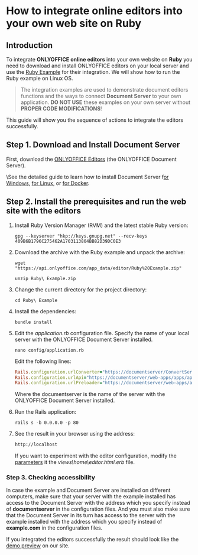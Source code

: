 # How to integrate online editors into your own web site on Ruby

## Introduction

To integrate __ONLYOFFICE online editors__ into your own website on __Ruby__ you need to download and install ONLYOFFICE editors on your local server and use the [Ruby Example](https://api.onlyoffice.com/editors/demopreview) for their integration. We will show how to run the Ruby example on Linux OS.

>The integration examples are used to demonstrate document editors functions and the ways to connect __Document Server__ to your own application. __DO NOT USE__ these examples on your own server without __PROPER CODE MODIFICATIONS__!

This guide will show you the sequence of actions to integrate the editors successfully.

## Step 1. Download and Install Document Server

First, download the [ONLYOFFICE Editors](https://api.onlyoffice.com/editors/demopreview) (the ONLYOFFICE Document Server).

\See the detailed guide to learn how to install Document Server f[or Windows](https://helpcenter.onlyoffice.com/server/developer-edition/windows/index.aspx?from=api_ruby_example), [for Linux](https://helpcenter.onlyoffice.com/server/developer-edition/linux/index.aspx?from=api_ruby_example), or [for Docker](https://helpcenter.onlyoffice.com/server/developer-edition/docker/docker-installation.aspx?from=api_ruby_example).

## Step 2. Install the prerequisites and run the web site with the editors

1. Install Ruby Version Manager (RVM) and the latest stable Ruby version:

    ```bach
    gpg --keyserver "hkp://keys.gnupg.net" --recv-keys 409B6B1796C275462A1703113804BB82D39DC0E3
    ```

2. Download the archive with the Ruby example and unpack the archive:

    ```bach
    wget "https://api.onlyoffice.com/app_data/editor/Ruby%20Example.zip"
    ```

    ```bach
    unzip Ruby\ Example.zip
    ```

3. Change the current directory for the project directory:

    ```bach
    cd Ruby\ Example
    ```

4. Install the dependencies:

    ```bach
    bundle install
    ```

5. Edit the _application.rb_ configuration file. Specify the name of your local server with the ONLYOFFICE Document Server installed.

    ```bach
    nano config/application.rb
    ```

    Edit the following lines:

    ```ruby
    Rails.configuration.urlConverter="https://documentserver/ConvertService.ashx"
    Rails.configuration.urlApi="https://documentserver/web-apps/apps/api/documents/api.js"
    Rails.configuration.urlPreloader="https://documentserver/web-apps/apps/api/documents/cache-scripts.html"
    ```

    Where the documentserver is the name of the server with the ONLYOFFICE Document Server installed.

6. Run the Rails application:

    ```bach
    rails s -b 0.0.0.0 -p 80
    ```

7. See the result in your browser using the address:

     ```html
     http://localhost
     ```

    If you want to experiment with the editor configuration, modify the [parameters](https://api.onlyoffice.com/editors/advanced) it the _views\home\editor.html.erb_ file.

### Step 3. Checking accessibility

In case the example and Document Server are installed on different computers, make sure that your server with the example installed has access to the Document Server with the address which you specify instead of __documentserver__ in the configuration files. And you must also make sure that the Document Server in its turn has access to the server with the example installed with the address which you specify instead of __example.com__ in the configuration files.

If you integrated the editors successfully the result should look like the [demo preview](https://api.onlyoffice.com/editors/demopreview#DemoPreview) on our site.
